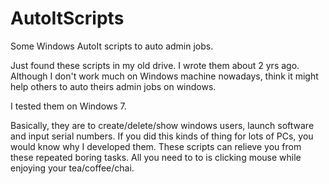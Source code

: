 AutoItScripts
=============

Some Windows AutoIt scripts to auto admin jobs.

Just found these scripts in my old drive. I wrote them about 2 yrs ago. Although I don't work much on Windows machine nowadays, think it might help others to auto theirs admin jobs on windows.

I tested them on Windows 7.

Basically, they are to create/delete/show windows users, launch software and input serial numbers. If you did this kinds of thing for lots of PCs, you would know why I developed them. These scripts can relieve you from these repeated boring tasks. All you need to to is clicking mouse while enjoying your tea/coffee/chai.
